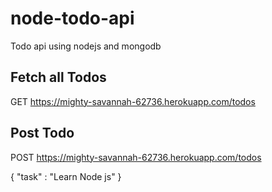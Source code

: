 # node-todo-api
Todo api using nodejs and mongodb

## Fetch all Todos
GET https://mighty-savannah-62736.herokuapp.com/todos

## Post Todo
POST https://mighty-savannah-62736.herokuapp.com/todos

{
"task" : "Learn Node js"
}
